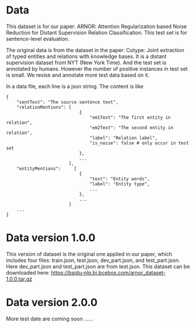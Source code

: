 Data
=====

This dataset is for our paper: ARNOR: Attention Regularization based Noise Reduction for Distant Supervision Relation Classification. This test set is for sentence-level evaluation.

The original data is from the dataset in the paper: Cotype: Joint extraction of typed entities and relations with knowledge bases. It is a distant supervision dataset from NYT (New York Time). And the test set is annotated by humans. However the number of positive instances in test set is small. We revise and annotate more test data based on it.

In a data file, each line is a json string. The content is like

    {
        "sentText": "The source sentence text",
        "relationMentions": [
                                {
                                    "em1Text": "The first entity in relation",
                                    "em2Text": "The second entity in relation",
                                    "label": "Relation label",
                                    "is_noise": false # only occur in test set
                                },
                                ...
                            ],
        "entityMentions":     [
                                {
                                    "text": "Entity words",
                                    "label": "Entity type",
                                    ...
                                },
                                ...
                            ]
        ...
    }

Data version 1.0.0
=====

This version of dataset is the original one applied in our paper, which includes four files: train.json, test.json, dev_part.json, and test_part.json. Here dev_part.json and test_part.json are from test.json. This dataset can be downloaded here: https://baidu-nlp.bj.bcebos.com/arnor_dataset-1.0.0.tar.gz


Data version 2.0.0
=====

More test date are coming soon ......

